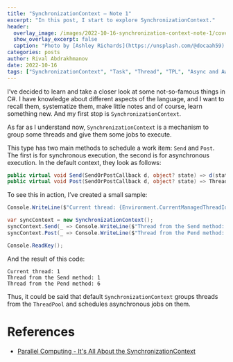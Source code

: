 ```yaml
---
title: "SynchronizationContext — Note 1"
excerpt: "In this post, I start to explore SynchronizationContext."
header:
  overlay_image: /images/2022-10-16-synchronization-context-note-1/cover.jpg
  show_overlay_excerpt: false
  caption: "Photo by [Ashley Richards](https://unsplash.com/@docaah59) on [Unsplash](https://unsplash.com)"
categories: posts
author: Rival Abdrakhmanov
date: 2022-10-16
tags: ["SynchronizationContext", "Task", "Thread", "TPL", "Async and Await"]
---
```

I’ve decided to learn and take a closer look at some not-so-famous things in C#. I have knowledge about different aspects of the language, and I want to recall them, systematize them, make little notes and of course, learn something new. And my first stop is `SynchronizationContext`.

As far as I understand now, `SynchronizationContext` is a mechanism to group some threads and give them some jobs to execute.

This type has two main methods to schedule a work item: `Send` and `Post`. The first is for synchronous execution, the second is for asynchronous execution. In the default context, they look as follows:

```csharp
public virtual void Send(SendOrPostCallback d, object? state) => d(state);
public virtual void Post(SendOrPostCallback d, object? state) => ThreadPool.QueueUserWorkItem(static s => s.d(s.state), (d, state), preferLocal: false);
```

To see this in action, I’ve created a small sample:

```csharp
Console.WriteLine($"Current thread: {Environment.CurrentManagedThreadId}");

var syncContext = new SynchronizationContext();
syncContext.Send(_ => Console.WriteLine($"Thread from the Send method: {Environment.CurrentManagedThreadId}"), null);
syncContext.Post(_ => Console.WriteLine($"Thread from the Pend method: {Environment.CurrentManagedThreadId}"), null);

Console.ReadKey();
```

And the result of this code:

```
Current thread: 1
Thread from the Send method: 1
Thread from the Pend method: 6
```

Thus, it could be said that default `SynchronizationContext` groups threads from the `ThreadPool` and schedules asynchronous jobs on them.

# References

- [Parallel Computing - It's All About the SynchronizationContext](https://learn.microsoft.com/en-us/archive/msdn-magazine/2011/february/msdn-magazine-parallel-computing-it-s-all-about-the-synchronizationcontext)